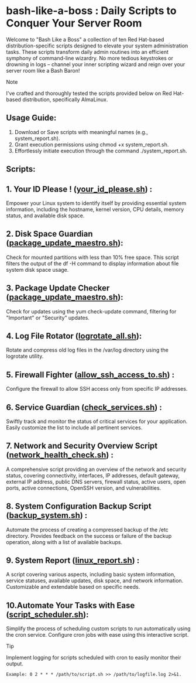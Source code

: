 # bash-like-a-boss : Daily Scripts to Conquer Your Server Room

Welcome to "Bash Like a Boss" a collection of ten Red Hat-based distribution-specific scripts designed to elevate your system administration tasks. These scripts transform daily admin routines into an efficient symphony of command-line wizardry. No more tedious keystrokes or drowning in logs – channel your inner scripting wizard and reign over your server room like a Bash Baron!

> [!NOTE]
> I've crafted and thoroughly tested the scripts provided below on Red Hat-based distribution, specifically AlmaLinux. 
## Usage Guide:

1. Download or Save scripts with meaningful names (e.g., system_report.sh).
2. Grant execution permissions using chmod +x system_report.sh.
3. Effortlessly initiate execution through the command ./system_report.sh.
   
## Scripts:

## 1.  Your ID Please ! ([your_id_please.sh](your_id_please.sh)) :
Empower your Linux system to identify itself by providing essential system information, including the hostname, kernel version, CPU details, memory status, and available disk space.

## 2. Disk Space Guardian ([package_update_maestro.sh](package_update_maestro.sh)):
Check for mounted partitions with less than 10% free space. This script filters the output of the df -H command to display information about file system disk space usage.

##  3. Package Update Checker ([package_update_maestro.sh](package_update_maestro.sh)):
Check for updates using the yum check-update command, filtering for "Important" or "Security" updates.

## 4. Log File Rotator ([logrotate_all.sh](logrotate_all.sh)):
Rotate and compress old log files in the /var/log directory using the logrotate utility.

## 5. Firewall Fighter ([allow_ssh_access_to.sh](allow_ssh_access_to.sh)) :
Configure the firewall to allow SSH access only from specific IP addresses.

## 6. Service Guardian ([check_services.sh](check_services.sh)) :
Swiftly track and monitor the status of critical services for your application. Easily customize the list to include all pertinent services.

## 7. Network and Security Overview Script ([network_health_check.sh](network_health_check.sh)) :
A comprehensive script providing an overview of the network and security status, covering connectivity, interfaces, IP addresses, default gateway, external IP address, public DNS servers, firewall status, active users, open ports, active connections, OpenSSH version, and vulnerabilities.

## 8. System Configuration Backup Script ([backup_system.sh](backup_system.sh)) :
Automate the process of creating a compressed backup of the /etc directory. Provides feedback on the success or failure of the backup operation, along with a list of available backups.

## 9. System Report ([linux_report.sh](linux_report.sh)) :
A script covering various aspects, including basic system information, service statuses, available updates, disk space, and network information. Customizable and extendable based on specific needs.

## 10.Automate Your Tasks with Ease ([script_scheduler.sh](script_scheduler.sh)):
Simplify the process of scheduling custom scripts to run automatically using the cron service. Configure cron jobs with ease using this interactive script.

>[!TIP] 
> Implement logging for scripts scheduled with cron to easily monitor their output.
>```
> Example: 0 2 * * * /path/to/script.sh >> /path/to/logfile.log 2>&1.
>```

